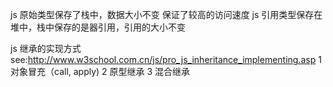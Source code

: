 js 原始类型保存了栈中，数据大小不变  保证了较高的访问速度
js 引用类型保存在堆中，栈中保存的是器引用，引用的大小不变

js 继承的实现方式  see:http://www.w3school.com.cn/js/pro_js_inheritance_implementing.asp
1 对象冒充（call, apply)
2 原型继承
3 混合继承
